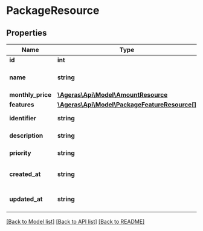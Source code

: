 # PackageResource

## Properties
Name | Type | Description | Notes
------------ | ------------- | ------------- | -------------
**id** | **int** | Package ID. | [optional] 
**name** | **string** | Name of the package. | [optional] 
**monthly_price** | [**\Ageras\Api\Model\AmountResource**](AmountResource.md) |  | [optional] 
**features** | [**\Ageras\Api\Model\PackageFeatureResource[]**](PackageFeatureResource.md) | Fet. | [optional] 
**identifier** | **string** | Package identifier. | [optional] 
**description** | **string** | Package description. | [optional] 
**priority** | **string** | Package priority. | [optional] 
**created_at** | **string** | Package created at time stamp. | [optional] 
**updated_at** | **string** | Package update at time stamp. | [optional] 

[[Back to Model list]](../README.md#documentation-for-models) [[Back to API list]](../README.md#documentation-for-api-endpoints) [[Back to README]](../README.md)


